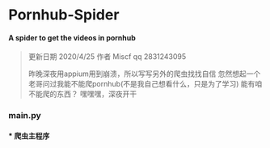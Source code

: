 # Pornhub-Spider
#### A spider to get the videos in pornhub
> 更新日期 2020/4/25
> 作者 Miscf
> qq 2831243095
> 
> 昨晚深夜用appium用到崩溃，所以写写另外的爬虫找找自信
> 忽然想起一个老哥问过我能不能爬pornhub(不是我自己想看什么，只是为了学习)
> 能有咱不能爬的东西？
> 嘿嘿嘿，深夜开干


### main.py 
#### * 爬虫主程序
